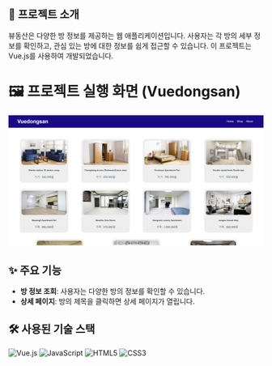 ## 📑 프로젝트 소개

뷰동산은 다양한 방 정보를 제공하는 웹 애플리케이션입니다. 사용자는 각 방의 세부 정보를 확인하고, 관심 있는 방에 대한 정보를 쉽게 접근할 수 있습니다. 이 프로젝트는 Vue.js를 사용하여 개발되었습니다.

# 🖼️ 프로젝트 실행 화면 (Vuedongsan)
<p align="center">
  <img src="./image/main.png" alt="image" width="600">
</p>

## ✨ 주요 기능

- **방 정보 조회**: 사용자는 다양한 방의 정보를 확인할 수 있습니다.
- **상세 페이지**: 방의 제목을 클릭하면 상세 페이지가 열립니다.

## 🛠 사용된 기술 스택

![Vue.js](https://img.shields.io/badge/Vue.js-4FC08D?style=flat-square&logo=vue.js&logoColor=white) 
![JavaScript](https://img.shields.io/badge/JavaScript-F7DF1E?style=flat-square&logo=javascript&logoColor=black) 
![HTML5](https://img.shields.io/badge/HTML-E34F26?style=flat-square&logo=html5&logoColor=white) 
![CSS3](https://img.shields.io/badge/CSS-1572B6?style=flat-square&logo=css3&logoColor=white)